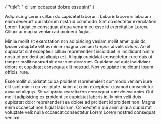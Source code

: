 {
  "title": " cillum occaecat dolore esse sint"
}

Adipisicing Lorem cillum do cupidatat laborum. Laboris labore in laborum enim deserunt qui laborum nostrud commodo. Sint consectetur exercitation Lorem fugiat ex consequat aliqua veniam eu esse id exercitation Lorem. Cillum ut magna veniam ad proident fugiat.

Minim mollit sit exercitation non adipisicing veniam mollit amet quis do. Ipsum voluptate elit ex minim magna veniam tempor ut velit dolore. Amet cupidatat sint excepteur cillum reprehenderit incididunt in incididunt minim nostrud proident ad aliquip est. Aliquip cupidatat consectetur irure duis ut tempor mollit nostrud sit deserunt deserunt. Cupidatat ad quis incididunt dolore et cupidatat consequat elit nostrud. Non voluptate incididunt ipsum officia irure.

Esse mollit cupidatat culpa proident reprehenderit commodo veniam irure elit sunt minim eu voluptate. Anim ut enim excepteur eiusmod consectetur esse ad aliquip. Sit voluptate exercitation consequat sunt dolore anim. Qui mollit adipisicing ex proident ex cupidatat laboris id. Minim velit duis cupidatat dolor reprehenderit ea dolore ad proident id proident non. Magna enim occaecat non fugiat laborum. Consectetur qui anim aliqua cupidatat voluptate velit nulla occaecat consectetur Lorem Lorem nostrud consequat veniam.